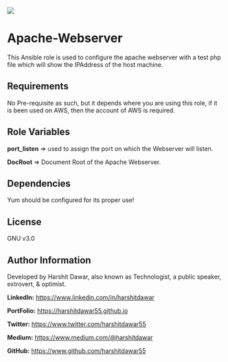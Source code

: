 <img src="https://img.shields.io/badge/version-2.4-orange" />

Apache-Webserver
=========

This Ansible role is used to configure the apache webserver with a test php file which will show the IPAddress of the host machine.

Requirements
------------

No Pre-requisite as such, but it depends where you are using this role, if it is been used on AWS, then the account of AWS is required.

Role Variables
--------------

**port_listen** => used to assign the port on which the Webserver will listen.
<br>

**DocRoot** => Document Root of the Apache Webserver.

Dependencies
------------

Yum should be configured for its proper use!

License
-------

GNU v3.0

Author Information
------------------
Developed by Harshit Dawar, also known as Technologist, a public speaker, extrovert, & optimist.

**LinkedIn:** https://www.linkedin.com/in/harshitdawar

**PortFolio:** https://harshitdawar55.github.io

**Twitter:** https://www.twitter.com/harshitdawar55

**Medium:** https://www.medium.com/@harshitdawar

**GitHub:** https://www.github.com/harshitdawar55
